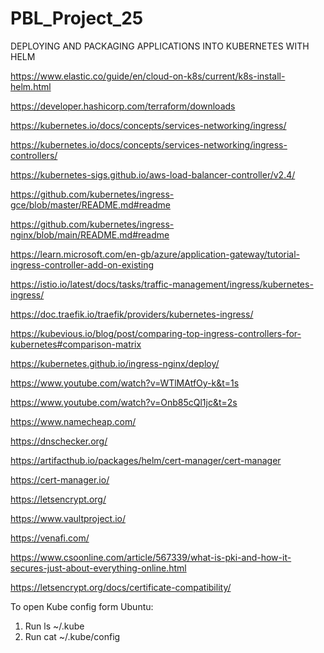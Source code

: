 # PBL_Project_25

DEPLOYING AND PACKAGING APPLICATIONS INTO KUBERNETES WITH HELM

https://www.elastic.co/guide/en/cloud-on-k8s/current/k8s-install-helm.html

https://developer.hashicorp.com/terraform/downloads

https://kubernetes.io/docs/concepts/services-networking/ingress/

https://kubernetes.io/docs/concepts/services-networking/ingress-controllers/

https://kubernetes-sigs.github.io/aws-load-balancer-controller/v2.4/

https://github.com/kubernetes/ingress-gce/blob/master/README.md#readme

https://github.com/kubernetes/ingress-nginx/blob/main/README.md#readme

https://learn.microsoft.com/en-gb/azure/application-gateway/tutorial-ingress-controller-add-on-existing

https://istio.io/latest/docs/tasks/traffic-management/ingress/kubernetes-ingress/

https://doc.traefik.io/traefik/providers/kubernetes-ingress/

https://kubevious.io/blog/post/comparing-top-ingress-controllers-for-kubernetes#comparison-matrix

https://kubernetes.github.io/ingress-nginx/deploy/

https://www.youtube.com/watch?v=WTlMAtfOy-k&t=1s

https://www.youtube.com/watch?v=Onb85cQl1jc&t=2s

https://www.namecheap.com/

https://dnschecker.org/

https://artifacthub.io/packages/helm/cert-manager/cert-manager

https://cert-manager.io/

https://letsencrypt.org/

https://www.vaultproject.io/

https://venafi.com/

https://www.csoonline.com/article/567339/what-is-pki-and-how-it-secures-just-about-everything-online.html

https://letsencrypt.org/docs/certificate-compatibility/

To open Kube config form Ubuntu:

1. Run ls ~/.kube
2. Run cat ~/.kube/config

